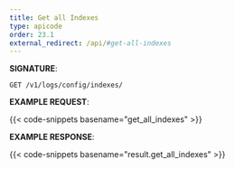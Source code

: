 ```yaml
---
title: Get all Indexes
type: apicode
order: 23.1
external_redirect: /api/#get-all-indexes
---
```


**SIGNATURE**:

`GET /v1/logs/config/indexes/`

**EXAMPLE REQUEST**:

{{< code-snippets basename="get_all_indexes" >}}

**EXAMPLE RESPONSE**:

{{< code-snippets basename="result.get_all_indexes" >}}
